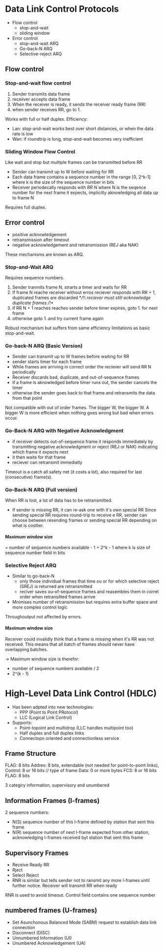 # Data Link Control Protocols

- Flow control
  - stop-and-wait
  - sliding window
- Error control
  - stop-and-wait ARQ
  - Go-back-N ARQ
  - Selective-reject ARQ

## Flow control

### Stop-and-wait flow control

1. Sender transmits data frame
2. receiiver accepts data frame
3. When the receiver is ready, it sends the receiver ready frame (RR)
4. when sender receives RR, go to 1.

Works with full or half duplex.
Efficiency:
- Lan: stop-and-wait works best over short distances, or when the data rate is low
- Wan: if roundtrip is long, stop-and-wait becomes very inefficient

### Sliding Window Flow Control
Like wait and stop but multiple frames can be transmitted before RR

- Sender can transmit up to W before waiting for RR
- Each data frame contains a sequence number in the range [0, 2^k-1] where k is the size of the sequence number in bits
- Receiver periodecally responds with *RR N* where N  is the seqence number for the next frame it expects, implicitly aknowledging all data up to frame N

Requires full duplex.

## Error control

- positive acknowledgement
- retransmission after timeout
- negative acknowledgement and retransmission (REJ aka NAK)

These mechanisms are known as ARQ.

### Stop-and-Wait ARQ

Requires sequence numbers.

1. Sender tranmits frame N, strarts a timer and waits for RR
2. If frame N reache receiver without erros reciever responds with RR + 1, duplicated frames are discarded
   **/!\ reciever must still acknowledge duplicate frames /!\**
3. if RR N + 1 reaches reaches sender before timer expires, goto 1. for next frame
4. otherwise goto 1. and try current frame again

Robust mechanism but suffers from same efficiency limitations as basic stop-and-wait.

### Go-back-N ARQ (Basic Version)

- Sender can transmit up to W frames before waiting for RR
- sender starts timer for each frame
- While frames are arriving in correct order the reciever will send RR N periodically
- Receiver discards bad, duplicate, and out-of-sequence frames
- if a frame is aknowledged before timer runs out, the sender cancels the timer
- otherwise the sender goes back to that frame and retransmits the data from that point

Not compatible with out of order frames.
The bigger W, the bigger W. A bigger W is more efficient when nothing goes wrong but bad when errors occur.

### Go-Back-N ARQ with Negative Acknowledgment

- if receiver detects out-of-sequence frame it responds immediately by transmitting negative acknowledgment or reject (REJ or NAK) indicating which frame it expects next
- it then waits for that frame
- reciever can retransmit immediatly

Timeout is a catch all safety net (it costs a lot), also required for last (consecutive) frame(s).

### Go-Back-N ARQ (Full version)

When RR is lost, a lot of data has to be retransmitted.

- If sender is missing RR, it can re-ask one with it's own special RR
Since sending special RR requires round-trip to receive e RR, sender can choose between resending frames or sending special RR depending on what is costlier.

#### Maximum window size

= number of sequence numbers available - 1
= 2^k - 1  where k is size of sequence number field in bits

### Selective Reject ARQ

- Similar to go-back-N
  - only those individual frames that time ou or for which selective reject (SREJ) is returned are retransmitted
  - reciver saves ou-of-sequence frames and reasembles them in corret order when retransitted frames arrive
- Mnimises number of retransmission but requires extra buffer space and more complex control logic

Throughoutput not affected by errors.

#### Maximum window size

Receiver could invalidly think that a frame is missing when it's RR was not received.
This means that all batch of frames should never have overlapping batches.

-> Maximum window size is therefor:
   - number of sequence numbers available / 2
   - 2^(k - 1)

# High-Level Data Link Control (HDLC)

- Has been adpted into new technologies:
  - PPP (Point to Point PRotocol)
  - LLC (Logical Link Control)
- Supports:
  - Point-topoint and multidrop (LLC handles multipoint too)
  - Half duplex and full duplex links
  - Connectopn oriented and connectionless service

## Frame Structure

FLAG: 8 bits
Addres:  8 bits, extendable (not needed for point-to-point links),
Control: 8 or 16 bits  // type of frame
Data: 0 or more bytes
FCS: 8 or 16 bits
FLAG: 8 bits

3 categiry information, supervisory and unumbered

## Information Frames (I-frames)

2 sequence numbers:
- N(S) sequence number of this I-frame defined by station that sent this frame
- N(R) sequence number of next I-frame expected from other station, acknowledging I-frames received byt station that sent this frame

## Supervisory Frames

- Receive Ready RR
- Rject
- Select Reject
- RNR is similar but tells sender not to ransmit any more l-frames until further notice.
  Receiver will transmit RR when ready

RNR is used to avoid timeout.
Control field contains one sequence number

## numbered frames (U-frames)

- Set Asunchonous Balanced Mode (SABM)
  request to establish data link connection
- Disconnect (DISC)
- Unnumbered Information (UI)
- Unumbered Acknowledgement (UA)
